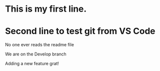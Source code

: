 # This is my first line.
# Second line to test git from VS Code

No one ever reads the readme file

We are on the Develop branch

Adding a new feature grat!
